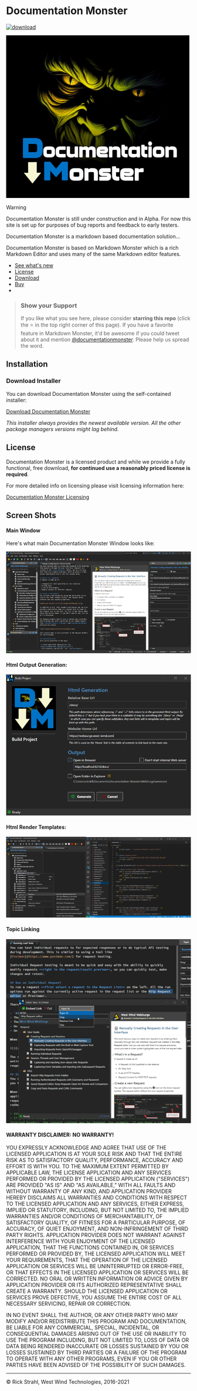 # Documentation Monster

[![download](https://img.shields.io/badge/download-latest-blue.svg)](https://documentationmonster.com/download)

<!--[![NuGet](https://img.shields.io/chocolatey/v/MarkdownMonster.svg)](https://chocolatey.org/packages/MarkdownMonster)-->
<!--[![](https://img.shields.io/chocolatey/dt/MarkdownMonster.svg)](https://chocolatey.org/packages/MarkdownMonster)-->

<img src="Art/DocumentationMonster.png" width=500 />

> [!WARNING]
> Documentation Monster is still under construction and in Alpha. For now this site is set up for purposes of bug reports and feedback to early testers.

Documentation Monster is a markdown based documentation solution...

Documentation Monster is based on Markdown Monster which is a rich Markdown Editor and uses many of the same Markdown editor features.

* [See what's new](Changelog.md)  
* [License](#license)
* [Download](https://documentationmonster/download)
* [Buy](https://documentationmonster.com/purchase)
* 
> ### Show your Support
> If you like what you see here, please consider **starring this repo** (click the :star: in the top right corner of this page). If you have a favorite feature in Markdown Monster, it'd be awesome if you could tweet about it and mention [@documentationmonster](https://x.com/documentationmonster). Please help us spread the word. 

## Installation

### Download Installer
You can download Documentation Monster using the self-contained installer:

[Download Documentation Monster](http://documentationmonster.com/download)

*This installer always provides the newest available version. All the other package managers versions might lag behind.*



<!--### Chocolatey-->

<!--You can you use [Chocolatey](https://chocolatey.org/) to install from the Windows Command Prompt *(maintained by us - always up to date)*-->

<!--```ps-->
<!--c:\> choco install documentation-monster-->
<!--```-->

<!--### WinGet-->
<!--You can also use the built-in Windows WinGet tool:-->

<!--```ps-->
<!--c:\> winget install documentation-monster-->
<!--```-->

<!--### Scoop-->
<!--You can also use [Scoop](https://scoop.sh/) to install and update. You need to use the `extras` bucket. *(not maintained by us)*-->

<!--```ps-->
<!--c:\> scoop install documentation-monster-->
<!--```-->

## License
Documentation Monster is a licensed product and while we provide a fully functional, free download, **for continued use a reasonably priced license is required**.

For more detailed info on licensing please visit licensing information here:

[Documentation Monster Licensing](https://documentationmonster.com/purchase#License)

## Screen Shots

#### Main Window
Here's what main Documentation Monster Window looks like: 

![Screen Shot](ScreenShot.png)

#### Html Output Generation:

![Html Output Generation](images/HtmlOutputGeneration.png)


#### Html Render Templates:

![Html Render Templates](images/HtmlRenderTemplates.png)

#### Topic Linking

![Topic Linking](images/TopicLinking.png)


#### WARRANTY DISCLAIMER: NO WARRANTY!

YOU EXPRESSLY ACKNOWLEDGE AND AGREE THAT USE OF THE LICENSED APPLICATION IS AT YOUR SOLE RISK AND THAT THE ENTIRE RISK AS TO SATISFACTORY QUALITY, PERFORMANCE, ACCURACY AND EFFORT IS WITH YOU. TO THE MAXIMUM EXTENT PERMITTED BY APPLICABLE LAW, THE LICENSE APPLICATION AND ANY SERVICES PERFORMED OR PROVIDED BY THE LICENSED APPLICATION ("SERVICES") ARE PROVIDED "AS IS" AND "AS AVAILABLE," WITH ALL FAULTS AND WITHOUT WARRANTY OF ANY KIND, AND APPLICATION PROVIDER HEREBY DISCLAIMS ALL WARRANTIES AND CONDITIONS WITH RESPECT TO THE LICENSED APPLICATION AND ANY SERVICES, EITHER EXPRESS, IMPLIED OR STATUTORY, INCLUDING, BUT NOT LIMITED TO, THE IMPLIED WARRANTIES AND/OR CONDITIONS OF MERCHANTABILITY, OF SATISFACTORY QUALITY, OF FITNESS FOR A PARTICULAR PURPOSE, OF ACCURACY, OF QUIET ENJOYMENT, AND NON-INFRINGEMENT OF THIRD PARTY RIGHTS. APPLICATION PROVIDER DOES NOT WARRANT AGAINST INTERFERENCE WITH YOUR ENJOYMENT OF THE LICENSED APPLICATION, THAT THE FUNCTIONS CONTAINED IN, OR SERVICES PERFORMED OR PROVIDED BY, THE LICENSED APPLICATION WILL MEET YOUR REQUIREMENTS, THAT THE OPERATION OF THE LICENSED APPLICATION OR SERVICES WILL BE UNINTERRUPTED OR ERROR-FREE, OR THAT EFFECTS IN THE LICENSED APPLICATION OR SERVICES WILL BE CORRECTED. NO ORAL OR WRITTEN INFORMATION OR ADVICE GIVEN BY APPLICATION PROVIDER OR ITS AUTHORIZED REPRESENTATIVE SHALL CREATE A WARRANTY. SHOULD THE LICENSED APPLICATION OR SERVICES PROVE DEFECTIVE, YOU ASSUME THE ENTIRE COST OF ALL NECESSARY SERVICING, REPAIR OR CORRECTION.

IN NO EVENT SHALL THE AUTHOR, OR ANY OTHER PARTY WHO MAY MODIFY AND/OR REDISTRIBUTE THIS PROGRAM AND DOCUMENTATION, BE LIABLE FOR ANY COMMERCIAL, SPECIAL, INCIDENTAL, OR CONSEQUENTIAL DAMAGES ARISING OUT OF THE USE OR INABILITY TO USE THE PROGRAM INCLUDING, BUT NOT LIMITED TO, LOSS OF DATA OR DATA BEING RENDERED INACCURATE OR LOSSES SUSTAINED BY YOU OR LOSSES SUSTAINED BY THIRD PARTIES OR A FAILURE OF THE PROGRAM TO OPERATE WITH ANY OTHER PROGRAMS, EVEN IF YOU OR OTHER PARTIES HAVE BEEN ADVISED OF THE POSSIBILITY OF SUCH DAMAGES.
   
---
&copy; Rick Strahl, West Wind Technologies, 2016-2021
